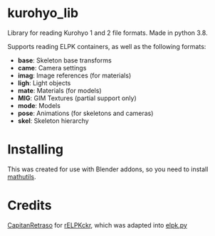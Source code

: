 # kurohyo_lib
Library for reading Kurohyo 1 and 2 file formats. Made in python 3.8.

Supports reading ELPK containers, as well as the following formats:
- **base**: Skeleton base transforms
- **came**: Camera settings
- **imag**: Image references (for materials)
- **ligh**: Light objects
- **mate**: Materials (for models)
- **MIG**: GIM Textures (partial support only)
- **mode**: Models
- **pose**: Animations (for skeletons and cameras)
- **skel**: Skeleton hierarchy

# Installing
This was created for use with Blender addons, so you need to install [mathutils](https://pypi.org/project/mathutils/).

# Credits
[CapitanRetraso](https://github.com/CapitanRetraso) for [rELPKckr](https://github.com/CapitanRetraso/rELPKckr), which was adapted into [elpk.py](./kurohyo_lib/structure/elpk.py)
